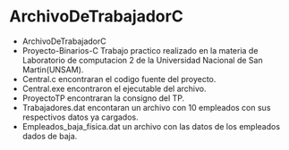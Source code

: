 # ArchivoDeTrabajadorC
* ArchivoDeTrabajadorC
* Proyecto-Binarios-C Trabajo practico realizado en la materia de Laboratorio de computacion 2 de la Universidad Nacional de San Martin(UNSAM). 
* Central.c encontraran el codigo fuente del proyecto. 
* Central.exe encontraron el ejecutable del archivo. 
* ProyectoTP encontraran la consigno del TP. 
* Trabajadores.dat encontaran un archivo con 10 empleados con sus respectivos datos ya cargados. 
* Empleados_baja_fisica.dat un archivo con las datos de los empleados dados de baja.
